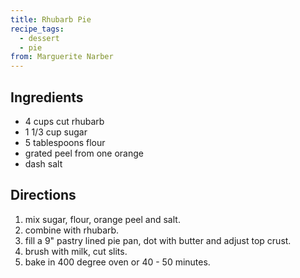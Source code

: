 ```yaml
---
title: Rhubarb Pie
recipe_tags:
  - dessert
  - pie
from: Marguerite Narber
---
```

## Ingredients

-   4 cups cut rhubarb
-   1 1/3 cup sugar
-   5 tablespoons flour
-   grated peel from one orange
-   dash salt

## Directions

1.  mix sugar, flour, orange peel and salt.
2.  combine with rhubarb.
3.  fill a 9" pastry lined pie pan, dot with butter and adjust top crust.
4.  brush with milk, cut slits.
5.  bake in 400 degree oven or 40 - 50 minutes.
